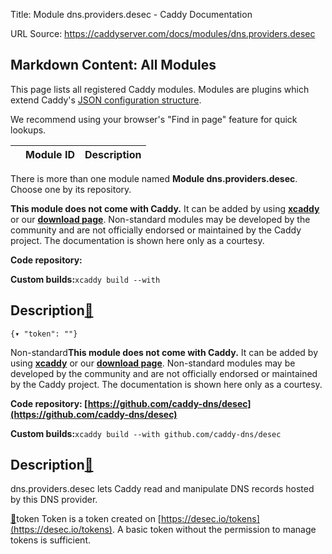 Title: Module dns.providers.desec - Caddy Documentation

URL Source: https://caddyserver.com/docs/modules/dns.providers.desec

Markdown Content:
All Modules
-----------

This page lists all registered Caddy modules. Modules are plugins which extend Caddy's [JSON configuration structure](https://caddyserver.com/docs/json/).

We recommend using your browser's "Find in page" feature for quick lookups.

|  | Module ID | Description |
| --- | --- | --- |

There is more than one module named **Module dns.providers.desec**. Choose one by its repository.

**This module does not come with Caddy.** It can be added by using **[xcaddy](https://caddyserver.com/docs/build#xcaddy)** or our **[download page](https://caddyserver.com/download)**. Non-standard modules may be developed by the community and are not officially endorsed or maintained by the Caddy project. The documentation is shown here only as a courtesy.

**Code repository:**

**Custom builds:**`xcaddy build --with`

Description[🔗](https://caddyserver.com/docs/modules/dns.providers.desec#docs "Direct link")
--------------------------------------------------------------------------------------------

`{▾	"token": ""}`

Non-standard**This module does not come with Caddy.** It can be added by using **[xcaddy](https://caddyserver.com/docs/build#xcaddy)** or our **[download page](https://caddyserver.com/download)**. Non-standard modules may be developed by the community and are not officially endorsed or maintained by the Caddy project. The documentation is shown here only as a courtesy.

**Code repository: [https://github.com/caddy-dns/desec](https://github.com/caddy-dns/desec)**

**Custom builds:**`xcaddy build --with github.com/caddy-dns/desec`

Description[🔗](https://caddyserver.com/docs/modules/dns.providers.desec#docs "Direct link")
--------------------------------------------------------------------------------------------

dns.providers.desec lets Caddy read and manipulate DNS records hosted by this DNS provider.

[🔗](https://caddyserver.com/docs/modules/dns.providers.desec#token)token
Token is a token created on [https://desec.io/tokens](https://desec.io/tokens). A basic token without the permission to manage tokens is sufficient.
